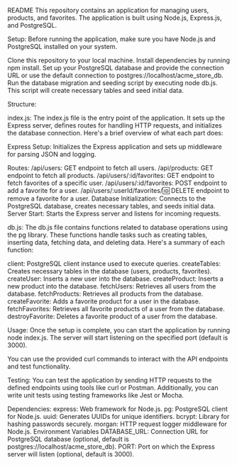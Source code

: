 README
This repository contains an application for managing users, products, and favorites. The application is built using Node.js, Express.js, and PostgreSQL.

Setup:
Before running the application, make sure you have Node.js and PostgreSQL installed on your system.

Clone this repository to your local machine.
Install dependencies by running npm install.
Set up your PostgreSQL database and provide the connection URL or use the default connection to postgres://localhost/acme_store_db.
Run the database migration and seeding script by executing node db.js. This script will create necessary tables and seed initial data.

Structure:

index.js:
The index.js file is the entry point of the application. It sets up the Express server, defines routes for handling HTTP requests, and initializes the database connection. Here's a brief overview of what each part does:

Express Setup: Initializes the Express application and sets up middleware for parsing JSON and logging.

Routes:
/api/users: GET endpoint to fetch all users.
/api/products: GET endpoint to fetch all products.
/api/users/:id/favorites: GET endpoint to fetch favorites of a specific user.
/api/users/:id/favorites: POST endpoint to add a favorite for a user.
/api/users/:userId/favorites/:id: DELETE endpoint to remove a favorite for a user.
Database Initialization: Connects to the PostgreSQL database, creates necessary tables, and seeds initial data.
Server Start: Starts the Express server and listens for incoming requests.

db.js:
The db.js file contains functions related to database operations using the pg library. These functions handle tasks such as creating tables, inserting data, fetching data, and deleting data. Here's a summary of each function:

client: PostgreSQL client instance used to execute queries.
createTables: Creates necessary tables in the database (users, products, favorites).
createUser: Inserts a new user into the database.
createProduct: Inserts a new product into the database.
fetchUsers: Retrieves all users from the database.
fetchProducts: Retrieves all products from the database.
createFavorite: Adds a favorite product for a user in the database.
fetchFavorites: Retrieves all favorite products of a user from the database.
destroyFavorite: Deletes a favorite product of a user from the database.

Usage:
Once the setup is complete, you can start the application by running node index.js. The server will start listening on the specified port (default is 3000).

You can use the provided curl commands to interact with the API endpoints and test functionality.

Testing:
You can test the application by sending HTTP requests to the defined endpoints using tools like curl or Postman. Additionally, you can write unit tests using testing frameworks like Jest or Mocha.

Dependencies:
express: Web framework for Node.js.
pg: PostgreSQL client for Node.js.
uuid: Generates UUIDs for unique identifiers.
bcrypt: Library for hashing passwords securely.
morgan: HTTP request logger middleware for Node.js.
Environment Variables
DATABASE_URL: Connection URL for PostgreSQL database (optional, default is postgres://localhost/acme_store_db).
PORT: Port on which the Express server will listen (optional, default is 3000).
